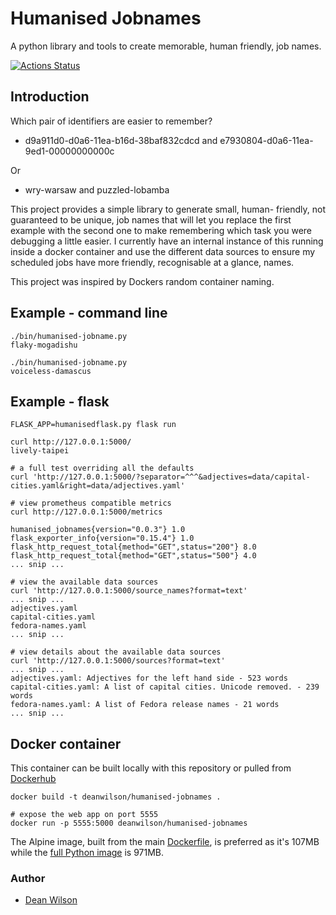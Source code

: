 # Humanised Jobnames

A python library and tools to create memorable, human friendly, job names.

[![Actions Status](https://github.com/deanwilson/humanised-jobname/workflows/Python%20package/badge.svg)](https://github.com/deanwilson/humanised-jobname/actions)

## Introduction

Which pair of identifiers are easier to remember?

  * d9a911d0-d0a6-11ea-b16d-38baf832cdcd and e7930804-d0a6-11ea-9ed1-00000000000c

Or

  * wry-warsaw and puzzled-lobamba

This project provides a simple library to generate small, human-
friendly, not guaranteed to be unique, job names that will let you
replace the first example with the second one to make remembering which
task you were debugging a little easier. I currently have an internal
instance of this running inside a docker container and use the different
data sources to ensure my scheduled jobs have more friendly,
recognisable at a glance, names.

This project was inspired by Dockers random container naming.

## Example - command line

    ./bin/humanised-jobname.py 
    flaky-mogadishu

    ./bin/humanised-jobname.py 
    voiceless-damascus

## Example - flask

    FLASK_APP=humanisedflask.py flask run

    curl http://127.0.0.1:5000/
    lively-taipei

    # a full test overriding all the defaults
    curl 'http://127.0.0.1:5000/?separator=^^^&adjectives=data/capital-cities.yaml&right=data/adjectives.yaml'

    # view prometheus compatible metrics
    curl http://127.0.0.1:5000/metrics

    humanised_jobnames{version="0.0.3"} 1.0
    flask_exporter_info{version="0.15.4"} 1.0
    flask_http_request_total{method="GET",status="200"} 8.0
    flask_http_request_total{method="GET",status="500"} 4.0
    ... snip ...

    # view the available data sources
    curl 'http://127.0.0.1:5000/source_names?format=text'
    ... snip ...
    adjectives.yaml
    capital-cities.yaml
    fedora-names.yaml
    ... snip ...

    # view details about the available data sources
    curl 'http://127.0.0.1:5000/sources?format=text'
    ... snip ...
    adjectives.yaml: Adjectives for the left hand side - 523 words
    capital-cities.yaml: A list of capital cities. Unicode removed. - 239 words
    fedora-names.yaml: A list of Fedora release names - 21 words
    ... snip ...

## Docker container

This container can be built locally with this repository or pulled
from [Dockerhub](https://hub.docker.com/repository/docker/deanwilson/humanised-jobnames)

    docker build -t deanwilson/humanised-jobnames .

    # expose the web app on port 5555
    docker run -p 5555:5000 deanwilson/humanised-jobnames

The Alpine image, built from the main [Dockerfile](/Dockerfile), is
preferred as it's 107MB while the [full Python image](/Dockerfile-full-python)
is 971MB.


### Author

 * [Dean Wilson](https://www.unixdaemon.net)

